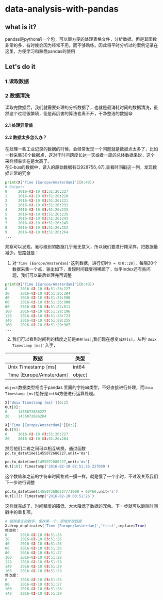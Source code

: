 # data-analysis-with-pandas
## what is it? 

pandas是python的一个包，可以很方便的处理表格文件，分析数据。但是其函数非常的多，有时候会因为经常不用，而不够熟练。因此将平时分析过的案例记录在这里，方便学习和熟悉pandas的使用

## Let's do it
### 1.读取数据

### 2.数据清洗
读取完数据后，我们就需要处理的分析数据了，也就是最消耗时间的数据清洗，虽然这个过程很繁琐，但是再厉害的算法也离不开，干净整洁的数据😁
#### 2.1 处理异常值
#### 2.2 数据太多怎么办？
在处理一些工业记录的数据的时候，会经常发现一个问题就是数据点太多了，比如一秒采集30个数据点，这对于时间跨度长达一天或者一周的总体数据来说，这个采样频率实在是太高了。   
在E-bus的数据中，读入的原始数据有(2928756, 87),查看时间戳这一列，发现数据非常的冗余
```python
print(X['Time [Europe/Amsterdam]'][0:40])
# Output:
0     2016-02-10 03:51:26:227
1     2016-02-10 03:51:26:228
2     2016-02-10 03:51:26:231
3     2016-02-10 03:51:26:232
4     2016-02-10 03:51:26:233
5     2016-02-10 03:51:26:235
6     2016-02-10 03:51:26:243
7     2016-02-10 03:51:26:245
8     2016-02-10 03:51:26:252
9     2016-02-10 03:51:26:264
...
```
观察可以发现，毫秒级别的数据几乎毫无意义，所以我们要进行降采样，把数据量减少。思路就是：   
1. 对`'Time [Europe/Amsterdam]'`这列数据，进行切片`X = X[0::20]`，每隔20个数据采集一个点，输出如下，发现时间戳变得稀疏了，似乎index还有些问题，我们可以最后处理完再调整
```python
print(X['Time [Europe/Amsterdam]'][0:40])
0      2016-02-10 03:51:26:227
20     2016-02-10 03:51:26:284
40     2016-02-10 03:51:26:506
60     2016-02-10 03:51:26:908
80     2016-02-10 03:51:27:511
100    2016-02-10 03:51:28:106
120    2016-02-10 03:51:28:723
140    2016-02-10 03:51:29:255
160    2016-02-10 03:51:29:907
...
```
2. 我们可以看到时间列的精度之前是`毫秒[ms]`,我们现在想变成`秒[s]`。从列`'Unix Timestamp [ms]'`入手，   

数据  | 类型 |
--------- | --------|
Unix Timestamp [ms] | int64
Time [Europe/Amsterdam] | object

`object`数据类型相当于pandas 里面的字符串类型，不好直接进行处理，而`Unix Timestamp [ms]`恰好是`int64`方便进行运算处理。
```python
X['Unix Timestamp [ms]'][0:2]
Out[8]: 
0     1455072686227
20    1455072686284

X['Time [Europe/Amsterdam]'][0:2]
Out[9]: 
0     2016-02-10 03:51:26:227
20    2016-02-10 03:51:26:284
```
然后他们二者之间可以相互转换，通过函数`pd.to_datetime(1455072686227,unit='ms')`
```python
pd.to_datetime(1455072686227,unit='ms')
Out[10]: Timestamp('2016-02-10 02:51:26.227000')
```
这个数值和之前的字符串时间格式一摸一样，就是慢了一个小时，不过没关系我们下一步进行调整
```python
pd.to_datetime(1455072686227//1000 + 60*60,unit='s')
Out[13]: Timestamp('2016-02-10 03:51:26')
```
这样就完成了，时间精度的降低，大大降低了数据的冗余。下一步就可以删除时间戳中的重复项。
```python
# 删除重复的数字，保存第一个，原地修改数据
X.drop_duplicates('Time [Europe/Amsterdam]','first',inplace=True)
修改前：
0      2016-02-10 03:51:26
20     2016-02-10 03:51:26
40     2016-02-10 03:51:26
60     2016-02-10 03:51:26
80     2016-02-10 03:51:27
100    2016-02-10 03:51:28
120    2016-02-10 03:51:28
140    2016-02-10 03:51:29
160    2016-02-10 03:51:29
修改后：
0      2016-02-10 03:51:26
80     2016-02-10 03:51:27
100    2016-02-10 03:51:28
140    2016-02-10 03:51:29
```

